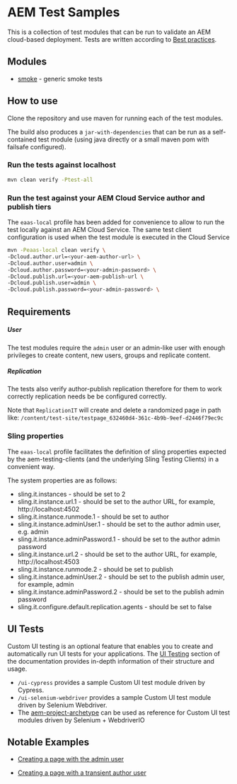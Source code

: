 # AEM Test Samples
This is a collection of test modules that can be run to validate an AEM cloud-based deployment.
Tests are written according to [Best practices](https://github.com/adobe/aem-testing-clients/wiki/Best-practices).

## Modules
* [smoke](./smoke) - generic smoke tests


## How to use
Clone the repository and use maven for running each of the test modules.

The build also produces a `jar-with-dependencies` that can be run as a self-contained test module
(using java directly or a small maven pom with failsafe configured).

### Run the tests against localhost
```bash
mvn clean verify -Ptest-all
```

### Run the test against your AEM Cloud Service author and publish tiers
The `eaas-local` profile has been added for convenience to allow to run the test locally against an AEM Cloud Service. 
The same test client configuration is used when the test module is executed in the Cloud Service

```bash
mvn -Peaas-local clean verify \
-Dcloud.author.url=<your-aem-author-url> \
-Dcloud.author.user=admin \
-Dcloud.author.password=<your-admin-password> \
-Dcloud.publish.url=<your-aem-publish-url \
-Dcloud.publish.user=admin \
-Dcloud.publish.password=<your-admin-password> \
```
## Requirements

##### User 

The test modules require the `admin` user or an admin-like user with enough privileges to create content, new users, 
groups and replicate content.

##### Replication

The tests also verify author-publish replication therefore for them to work correctly replication needs be be 
configured correctly.

Note that `ReplicationIT` will create and delete a randomized page in path like: `/content/test-site/testpage_632460d4-361c-4b9b-9eef-d2446f79ec9c` 


### Sling properties 

The `eaas-local` profile facilitates the definition of sling properties expected by the aem-testing-clients 
(and the underlying Sling Testing Clients) in a convenient way. 

The system properties are as follows:

* sling.it.instances - should be set to 2
* sling.it.instance.url.1 - should be set to the author URL, for example, http://localhost:4502
* sling.it.instance.runmode.1 - should be set to author
* sling.it.instance.adminUser.1 - should be set to the author admin user, e.g. admin
* sling.it.instance.adminPassword.1 - should be set to the author admin password
* sling.it.instance.url.2 - should be set to the author URL, for example, http://localhost:4503
* sling.it.instance.runmode.2 - should be set to publish
* sling.it.instance.adminUser.2 - should be set to the publish admin user, for example, admin
* sling.it.instance.adminPassword.2 - should be set to the publish admin password
* sling.it.configure.default.replication.agents - should be set to false

## UI Tests

Custom UI testing is an optional feature that enables you to create and automatically run UI tests for your applications.
The [UI Testing](https://experienceleague.adobe.com/docs/experience-manager-cloud-service/content/implementing/using-cloud-manager/test-results/ui-testing.html) section of the documentation provides in-depth information of their structure and usage.

- `/ui-cypress` provides a sample Custom UI test module driven by Cypress.
- `/ui-selenium-webdriver` provides a sample Custom UI test module driven by Selenium Webdriver. 
- The [aem-project-archetype](https://github.com/adobe/aem-project-archetype/tree/develop/src/main/archetype/ui.tests) can be used as reference for Custom UI test modules driven by Selenium + WebdriverIO


## Notable Examples

* [Creating a page with the admin user](./smoke/src/main/java/com/adobe/cq/cloud/testing/it/smoke/CreatePageAdminIT.java)

* [Creating a page with a transient author user](./smoke/src/main/java/com/adobe/cq/cloud/testing/it/smoke/CreatePageAsAuthorUserIT.java)
